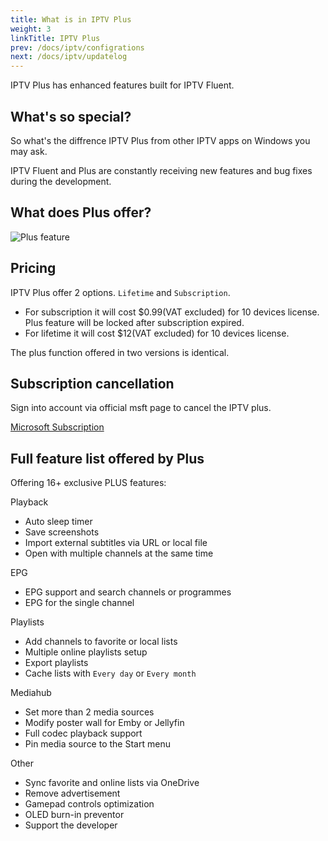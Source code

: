 ```yaml
---
title: What is in IPTV Plus
weight: 3
linkTitle: IPTV Plus
prev: /docs/iptv/configrations
next: /docs/iptv/updatelog
---
```


IPTV Plus has enhanced features built for IPTV Fluent.

<!--more-->

## What's so special?

So what's the diffrence IPTV Plus from other IPTV apps on Windows you may ask. 

IPTV Fluent and Plus are constantly receiving new features and bug fixes during the development.

## What does Plus offer?

![Plus feature](https://od.lk/s/200613598_ianvS/plus.png)

## Pricing

IPTV Plus offer 2 options. `Lifetime` and `Subscription`.

- For subscription it will cost $0.99(VAT excluded) for 10 devices license. Plus feature will be locked after subscription expired.
- For lifetime it will cost $12(VAT excluded) for 10 devices license.

The plus function offered in two versions is identical.

## Subscription cancellation

Sign into account via official msft page to cancel the IPTV plus.

[Microsoft Subscription](https://account.microsoft.com/services)

## Full feature list offered by Plus

Offering 16+ exclusive PLUS features:

Playback

- Auto sleep timer
- Save screenshots
- Import external subtitles via URL or local file
- Open with multiple channels at the same time

EPG

- EPG support and search channels or programmes
- EPG for the single channel

Playlists

- Add channels to favorite or local lists
- Multiple online playlists setup
- Export playlists
- Cache lists with `Every day` or `Every month`

Mediahub

- Set more than 2 media sources
- Modify poster wall for Emby or Jellyfin
- Full codec playback support
- Pin media source to the Start menu

Other

- Sync favorite and online lists via OneDrive
- Remove advertisement
- Gamepad controls optimization
- OLED burn-in preventor
- Support the developer
